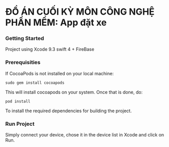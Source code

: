 # ĐỒ ÁN CUỐI KỲ MÔN CÔNG NGHỆ PHẦN MỀM: App đặt xe #

### Getting Started ###
Project using Xcode 9.3 swift 4 + FireBase

### Prerequisities ###

If CocoaPods is not installed on your local machine:

`sudo gem install cocoapods`

This will install cocoapods on your system. Once that is done, do:

`pod install`

To install the required dependencies for building the project.

### Run Project ###

Simply connect your device, chose it in the device list in Xcode and click on Run.
